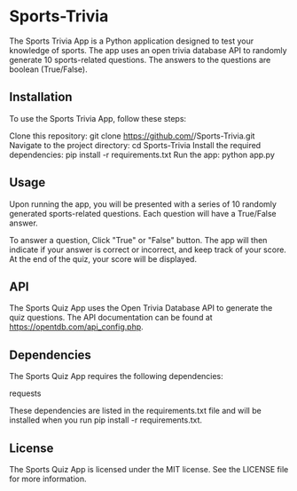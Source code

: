 # Sports-Trivia

The Sports Trivia App is a Python application designed to test your knowledge of sports. The app uses an open trivia database API to randomly generate 10 sports-related questions. The answers to the questions are boolean (True/False).

## Installation

To use the Sports Trivia App, follow these steps:

Clone this repository: git clone https://github.com/<ShakirMA>/Sports-Trivia.git
Navigate to the project directory: cd Sports-Trivia
Install the required dependencies: pip install -r requirements.txt
Run the app: python app.py

## Usage

Upon running the app, you will be presented with a series of 10 randomly generated sports-related questions. Each question will have a True/False answer.

To answer a question, Click "True" or "False" button. The app will then indicate if your answer is correct or incorrect, and keep track of your score. At the end of the quiz, your score will be displayed.

## API

The Sports Quiz App uses the Open Trivia Database API to generate the quiz questions. The API documentation can be found at https://opentdb.com/api_config.php.

## Dependencies

The Sports Quiz App requires the following dependencies:

requests

These dependencies are listed in the requirements.txt file and will be installed when you run pip install -r requirements.txt.

## License

The Sports Quiz App is licensed under the MIT license. See the LICENSE file for more information.

